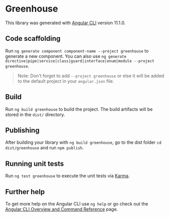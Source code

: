 # Greenhouse

This library was generated with [Angular CLI](https://github.com/angular/angular-cli) version 11.1.0.

## Code scaffolding

Run `ng generate component component-name --project greenhouse` to generate a new component. You can also use `ng generate directive|pipe|service|class|guard|interface|enum|module --project greenhouse`.
> Note: Don't forget to add `--project greenhouse` or else it will be added to the default project in your `angular.json` file. 

## Build

Run `ng build greenhouse` to build the project. The build artifacts will be stored in the `dist/` directory.

## Publishing

After building your library with `ng build greenhouse`, go to the dist folder `cd dist/greenhouse` and run `npm publish`.

## Running unit tests

Run `ng test greenhouse` to execute the unit tests via [Karma](https://karma-runner.github.io).

## Further help

To get more help on the Angular CLI use `ng help` or go check out the [Angular CLI Overview and Command Reference](https://angular.io/cli) page.
